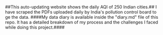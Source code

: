 ##This auto-updating website shows the daily AQI of 250 Indian cities.##
I have scraped the PDFs uploaded daily by India's pollution control board to ge the data.
####My data diary is available inside the "diary.md" file of this repo. It has  a detailed breakdown of my process and the challenges I faced while doing this project.####